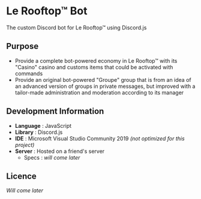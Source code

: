 # Le Rooftop™ Bot
The custom Discord bot for Le Rooftop™ using Discord.js

## Purpose
- Provide a complete bot-powered economy in Le Rooftop™ with its "Casino" casino and customs items that could be activated with commands
- Provide an original bot-powered "Groupe" group that is from an idea of an advanced version of groups in private messages, but improved with a tailor-made administration and moderation according to its manager

## Development Information
- **Language** : JavaScript
- **Library** : Discord.js
- **IDE** : Microsoft Visual Studio Community 2019 _(not optimized for this project)_
- **Server** : Hosted on a friend's server
  - Specs : _will come later_

## Licence
_Will come later_
